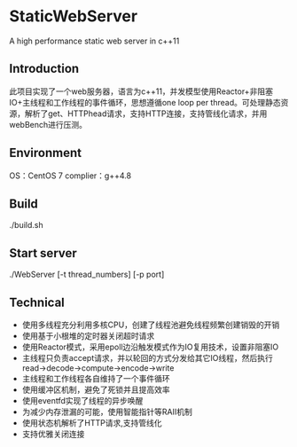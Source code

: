 # StaticWebServer
A high performance static web server in c++11
## Introduction
此项目实现了一个web服务器，语言为c++11，并发模型使用Reactor+非阻塞IO+主线程和工作线程的事件循环，思想遵循one loop per thread。可处理静态资源，解析了get、HTTPhead请求，支持HTTP连接，支持管线化请求，并用webBench进行压测。
## Environment
OS：CentOS 7
complier：g++4.8
## Build
./build.sh
## Start server
./WebServer [-t thread_numbers] [-p port]
## Technical
- 使用多线程充分利用多核CPU，创建了线程池避免线程频繁创建销毁的开销
- 使用基于小根堆的定时器关闭超时请求
- 使用Reactor模式，采用epoll边沿触发模式作为IO复用技术，设置非阻塞IO
- 主线程只负责accept请求，并以轮回的方式分发给其它IO线程，然后执行read->decode->compute->encode->write
- 主线程和工作线程各自维持了一个事件循环
- 使用缓冲区机制，避免了死锁并且提高效率
- 使用eventfd实现了线程的异步唤醒
- 为减少内存泄漏的可能，使用智能指针等RAII机制
- 使用状态机解析了HTTP请求,支持管线化
- 支持优雅关闭连接  
